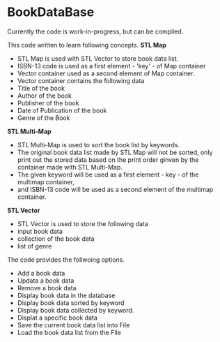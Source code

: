 # BookDataBase

Currently the code is work-in-progress, but can be compiled.

This code written to learn following concepts.
__STL Map__
* STL Map is used with STL Vector to store book data list.
* ISBN-13 code is used as a first element - 'key' - of Map container
* Vector container used as a second element of Map container.
* Vector container contains the following data
* Title of the book
* Author of the book
* Publisher of the book
* Date of Publication of the book
* Genre of the Book

__STL Multi-Map__
* STL Multi-Map is used to sort the book list by keywords.
* The original book data list made by STL Map will not be sorted, only print out the stored data based on the print order ginven by the container made with STL Multi-Map.
* The given keyword will be used as a first element - key - of the multimap container, 
* and ISBN-13 code will be used as a second element of the multimap container.

__STL Vector__
* STL Vector is used to store the following data
* input book data
* collection of the book data
* list of genre


The code provides the follwoing options.
* Add a book data
* Updata a book data
* Remove a book data
* Display book data in the database
* Display book data sorted by keyword
* Display book data collected by keyword.
* Displat a specific book data
* Save the current book data list into File
* Load the book data list from the File
